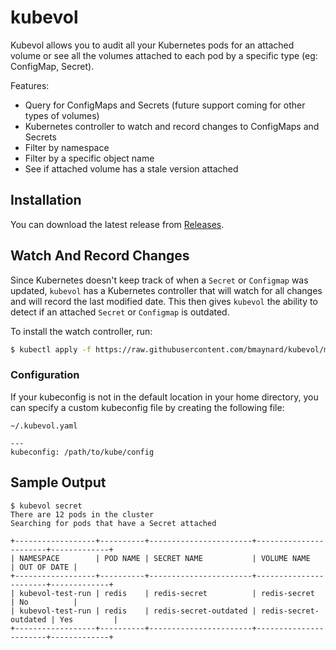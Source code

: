 # kubevol

Kubevol allows you to audit all your Kubernetes pods for an attached volume or see all the volumes attached to each pod by a specific type (eg: ConfigMap, Secret).

Features:

- Query for ConfigMaps and Secrets (future support coming for other types of volumes)
- Kubernetes controller to watch and record changes to ConfigMaps and Secrets
- Filter by namespace
- Filter by a specific object name
- See if attached volume has a stale version attached

## Installation

You can download the latest release from [Releases](https://github.com/bmaynard/kubevol/releases).

## Watch And Record Changes

Since Kubernetes doesn't keep track of when a `Secret` or `Configmap` was updated, `kubevol` has a Kubernetes controller that will watch for all changes and will record the last modified date. This then gives `kubevol` the ability to detect if an attached `Secret` or `Configmap` is outdated. 

To install the watch controller, run:

```bash
$ kubectl apply -f https://raw.githubusercontent.com/bmaynard/kubevol/master/deployment/manifest.yaml
```

### Configuration

If your kubeconfig is not in the default location in your home directory, you can specify a custom kubeconfig file by creating the following file:

`~/.kubevol.yaml`
```
---
kubeconfig: /path/to/kube/config
```

## Sample Output

```
$ kubevol secret
There are 12 pods in the cluster
Searching for pods that have a Secret attached

+------------------+----------+-----------------------+-----------------------+-------------+
| NAMESPACE        | POD NAME | SECRET NAME           | VOLUME NAME           | OUT OF DATE |
+------------------+----------+-----------------------+-----------------------+-------------+
| kubevol-test-run | redis    | redis-secret          | redis-secret          | No          |
| kubevol-test-run | redis    | redis-secret-outdated | redis-secret-outdated | Yes         |
+------------------+----------+-----------------------+-----------------------+-------------+
```
